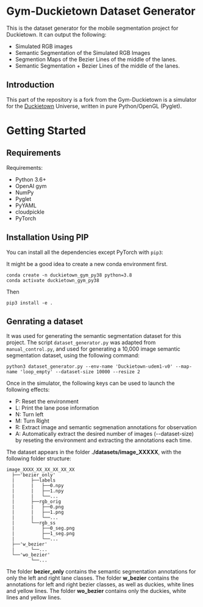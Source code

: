 # Gym-Duckietown Dataset Generator
This is the dataset generator for the mobile segmentation project for Duckietown. It can output the following:
- Simulated RGB images
- Semantic Segmentation of the Simulated RGB Images
- Segmention Maps of the Bezier Lines of the middle of the lanes.
- Semantic Segmentation + Bezier Lines of the middle of the lanes.

## Introduction
This part of the repository is a fork from the Gym-Duckietown is a simulator for the [Duckietown](https://duckietown.org) Universe, written in pure Python/OpenGL (Pyglet). 



# Getting Started

## Requirements

Requirements:
- Python 3.6+
- OpenAI gym
- NumPy
- Pyglet
- PyYAML
- cloudpickle
- PyTorch


## Installation Using PIP

You can install all the dependencies except PyTorch with `pip3`:

It might be a good idea to create a new conda environment first.
```
conda create -n duckietown_gym_py38 python=3.8
conda activate duckietown_gym_py38
```
Then
```
pip3 install -e .
```

## Genrating a dataset

It was used for generating the semantic segmentation dataset for this project. The script 
`dataset_generator.py` was adapted from `manual_control.py`, and used for generating a 10,000 image semantic segmentation
dataset, using the following command: 

`python3 dataset_generator.py --env-name 'Duckietown-udem1-v0' --map-name 'loop_empty' --dataset-size 10000 --resize 2`

Once in the simulator, the following keys can be used to launch the following effects: 
  - P: Reset the environment
  - L: Print the lane pose information
  - N: Turn left
  - M: Turn Right
  - R: Extract image and semantic segmenation annotations for observation
  - A: Automatically extract the desired number of images (--dataset-size) by reseting the environment and extracting the annotations each time.

The dataset appears in the folder **./datasets/image_XXXXX**, with the following folder structure: 

```
image_XXXX_XX_XX_XX_XX_XX
  ├──'bezier_only'				
  |      ├──labels				  
  |      |   ├──0.npy			
  |      |   ├──1.npy			 
  |      |   └──...					 				 
  |      ├──rgb_orig				
  |      |   ├──0.png		
  |      |   ├──1.png			 
  |      |   └──...							    	
  |      └──rgb_ss			
  |          ├──0_seg.png		
  |          ├──1_seg.png			 
  |          └──...
  ├──'w_bezier'
  |      └──...	  
  └──'wo_bezier'
         └──...	  
```

The folder **bezier_only** contains the semantic segmentation annotations for only the left and right lane classes. 
The folder **w_bezier** contains the annotations for left and right bezier classes, as well as duckies, white lines
and yellow lines. The folder **wo_bezier** contains only the duckies, white lines and yellow lines. 

